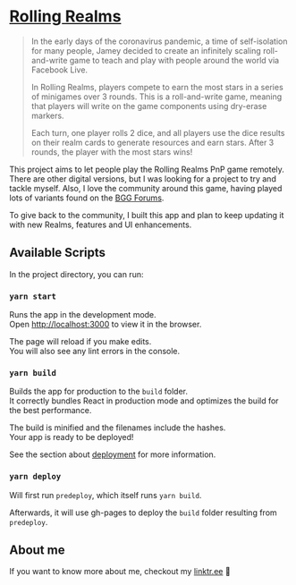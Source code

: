 # [Rolling Realms](https://olgam4.github.io/rolling-realms/)

> In the early days of the coronavirus pandemic, a time of self-isolation for many people, Jamey decided to create an infinitely scaling roll-and-write game to teach and play with people around the world via Facebook Live.
>
> In Rolling Realms, players compete to earn the most stars in a series of minigames over 3 rounds. This is a roll-and-write game, meaning that players will write on the game components using dry-erase markers.
>
> Each turn, one player rolls 2 dice, and all players use the dice results on their realm cards to generate resources and earn stars. After 3 rounds, the player with the most stars wins!

This project aims to let people play the Rolling Realms PnP game remotely. There are other digital versions, but I was looking for a project to try and tackle myself. Also, I love the community around this game, having played lots of variants found on the [BGG Forums](https://boardgamegeek.com/boardgame/305682/rolling-realms/forums/69).

To give back to the community, I built this app and plan to keep updating it with new Realms, features and UI enhancements.

## Available Scripts

In the project directory, you can run:

### `yarn start`

Runs the app in the development mode.\
Open [http://localhost:3000](http://localhost:3000) to view it in the browser.

The page will reload if you make edits.\
You will also see any lint errors in the console.

### `yarn build`

Builds the app for production to the `build` folder.\
It correctly bundles React in production mode and optimizes the build for the best performance.

The build is minified and the filenames include the hashes.\
Your app is ready to be deployed!

See the section about [deployment](https://facebook.github.io/create-react-app/docs/deployment) for more information.

### `yarn deploy`

Will first run `predeploy`, which itself runs `yarn build`.

Afterwards, it will use gh-pages to deploy the `build` folder resulting from `predeploy`.

## About me

If you want to know more about me, checkout my [linktr.ee](https://linktr.ee/oliviergamache) 🌴

